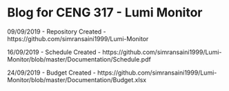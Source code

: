 <html>
	<head>
		<title>CENG 317 Blog</title>
	</head>
	<body>
		<h1>Blog for CENG 317 - Lumi Monitor</h1>
		<p>09/09/2019 - Repository Created - https://github.com/simransaini1999/Lumi-Monitor</p>
		<p>16/09/2019 - Schedule Created - https://github.com/simransaini1999/Lumi-Monitor/blob/master/Documentation/Schedule.pdf</p>
		<p>24/09/2019 - Budget Created - https://github.com/simransaini1999/Lumi-Monitor/blob/master/Documentation/Budget.xlsx</p>
	</body>
</html>
		
